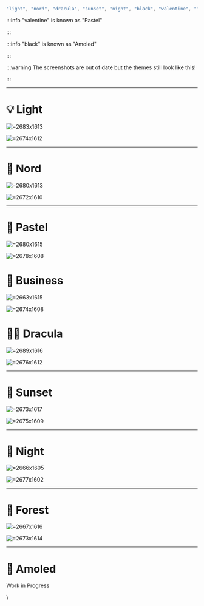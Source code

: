 ```javascript
"light", "nord", "dracula", "sunset", "night", "black", "valentine", "forest", "business"
```


:::info
"valentine" is known as "Pastel"

:::


:::info
"black" is known as "Amoled"

:::


:::warning
The screenshots are out of date but the themes still look like this!

:::


---

# 💡 Light

 ![](/api/attachments.redirect?id=7f65eace-4165-4eff-a4cb-69715fee1a04 " =2683x1613")

 ![](/api/attachments.redirect?id=03b03af5-6296-4faa-9c3d-68f3842cc5b2 " =2674x1612")


---

# 💙 Nord

 ![](/api/attachments.redirect?id=a429d39d-63fa-437c-adf4-29682393e781 " =2680x1613")

 ![](/api/attachments.redirect?id=34ef8036-8068-4007-a7e7-cb8720e9481c " =2672x1610")


---

# 🌸 Pastel

 ![](/api/attachments.redirect?id=5748785c-6954-4595-840e-75c8c7c814a5 " =2680x1615")

 ![](/api/attachments.redirect?id=b84a8e9e-6319-420d-bd00-e83ab3a38f02 " =2678x1608")

# 💼 Business

 ![](/api/attachments.redirect?id=ee68e208-b3bf-4ca3-bbff-ac788d421ca6 " =2663x1615")

 ![](/api/attachments.redirect?id=ae36472c-26dd-47b4-8fc2-a9fce547de6f " =2674x1608")

# 🧛‍♀️ Dracula

 ![](/api/attachments.redirect?id=f12a9e49-1c80-4f08-94e8-c7d9c049f96b " =2689x1616")

 ![](/api/attachments.redirect?id=055d484c-ccd9-4b7a-a1fd-79a6361e6817 " =2676x1612")


---

# 🌅 Sunset

 ![](/api/attachments.redirect?id=c45c5659-041d-463e-bc33-bc76a907fff3 " =2673x1617")

 ![](/api/attachments.redirect?id=60f89aaf-f095-4771-bc47-ac3b045e6e2c " =2675x1609")


---

# 🌌 Night

 ![](/api/attachments.redirect?id=a93a6d8c-8e1a-4b2e-b513-648f4a6c21e2 " =2666x1605")

 ![](/api/attachments.redirect?id=917373b2-f381-4f94-a528-afdbbe2f20ad " =2677x1602")


---

# 🌲 Forest

 ![](/api/attachments.redirect?id=74df6d72-593c-4a4d-98a3-669cf73b27a2 " =2667x1616")

 ![](/api/attachments.redirect?id=47122eb5-1ef2-4fc0-aa3b-f3bff3ad363f " =2673x1614")


---

# 🏴 Amoled

Work in Progress


\